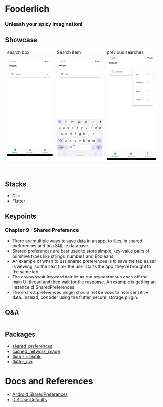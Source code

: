 # Fooderlich

### Unleash your spicy imagination!

## Showcase

<table>
  <tr>
    <td>search box</td>
    <td>Search item</td>
    <td>previous searches</td>
  </tr>
  <tr>
    <td><img src="ss/09_01.png" width="100%" height="70%" /></td>
    <td><img src="ss/09_00.png" width="100%" height="70%" /></td>
    <td><img src="ss/09_02.png" width="100%" height="70%" /></td>
  </tr>
 </table>
<br/>

## Stacks

- Dart
- Flutter



## Keypoints

### Chapter 9 - Shared Preference
 - There are multiple ways to save data in an app: to files, in shared preferences and
to a SQLite database.
- Shared preferences are best used to store simple, key-value pairs of primitive types
like strings, numbers and Booleans.
- An example of when to use shared preferences is to save the tab a user is viewing,
so the next time the user starts the app, they’re brought to the same tab.
- The async/await keyword pair let us run asynchronous code off the main UI
thread and then wait for the response. An example is getting an instance of
SharedPreferences.
- The shared_preferences plugin should not be used to hold sensitive data. Instead,
consider using the flutter_secure_storage plugin.


## Q&A

```

```
## Packages
- [shared_preferences](https://pub.dev/packages/shared_preferences)
- [cached_network_image](https://pub.dev/packages/cached_network_image)
- [flutter_slidable](https://pub.dev/packages/flutter_slidable)
- [flutter_svg](https://pub.dev/packages/flutter_svg)

# Docs and References
- [Android SharedPreferences](https://developer.android.com/reference/kotlin/android/content/SharedPreferences?hl=en)
- [iOS  UserDefaults](https://developer.apple.com/documentation/foundation/userdefaults)


